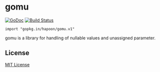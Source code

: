 gomu
=========
[![GoDoc](https://godoc.org/github.com/hapoon/gomu?status.png)](https://godoc.org/github.com/hapoon/gomu)
[![Build Status](https://travis-ci.org/hapoon/gomu.svg?branch=master)](https://travis-ci.org/hapoon/gomu)

`import "gopkg.in/hapoon/gomu.v1"`

gomu is a library for handling of nullable values and unassigned parameter.

## License

[MIT License](LICENSE)

